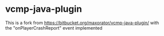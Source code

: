 # vcmp-java-plugin
This is a fork from https://bitbucket.org/maxorator/vcmp-java-plugin/ with the "onPlayerCrashReport" event implemented
